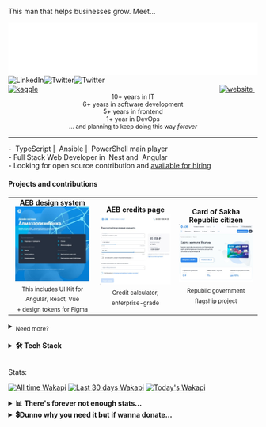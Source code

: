 
This man that helps businesses grow. Meet...
<div align="center" style="font-size: 0.1em; ">

[![Kenya-West](assets/icons/name.svg)](https://hire.kenyawest.me)

</div>

<div align="left" style="display: inline-block; width: 49%;">
  <a href="https://www.linkedin.com/in/kenyawest/">
    <img align="left" alt="LinkedIn" src="https://raw.githubusercontent.com/rahul-jha98/rahul-jha98/561d474902b59c7429ec22bb73e225696c27b202/assets/linkedin.svg" height="18"/>
  </a>
  <a href="https://twitter.com/KenyaWestDev/">
    <img align="left" alt="Twitter" src="https://cdn.simpleicons.org/x/gray" height="18"/>
  </a>
  <a href="https://facebook.com/KenyaWestDev/">
    <img align="left" alt="Twitter" src="https://cdn.simpleicons.org/facebook/gray" height="18"/>
  </a>
  <a href="https://vk.com/kenyawest/">
    <img alt="kaggle" src="https://cdn.simpleicons.org/vk/gray" height="18"/>
  </a>
</div>
<div align="right" style="display: inline-block; width: 49%;">
  <a href="https://hire.kenyawest.me/" >
    <img alt="website" src="https://cdn.simpleicons.org/torbrowser/gray" height="20"/>
    <img src="https://readme-typing-svg.demolab.com?font=Segoe+UI&weight=200&size=16&duration=3000&pause=5000&color=909090&vCenter=true&repeat=false&width=60&height=16&lines=Hire+me!" alt="" height="18" />
  </a>
</div>

<div align="center" style="font-size: 0.9em;">
10+ years in IT<br>
6+ years in software development<br>
5+ years in frontend<br>
1+ year in DevOps
</div>
<div align="center" style="font-size: 0.85em;">
... and planning to keep doing this way <i>forever</i>
</div>

<hr>

\- <img alt="" src="https://cdn.simpleicons.org/typescript/gray" height="18"/> TypeScript | <img alt="" src="https://cdn.simpleicons.org/ansible/gray" height="18"/> Ansible | <img alt="" src="https://cdn.simpleicons.org/phpstorm/gray" height="18"/> PowerShell main player <br>
\- Full Stack Web Developer in <img alt="" src="https://cdn.simpleicons.org/nestjs/gray" height="18"/> Nest and <img alt="" src="https://cdn.simpleicons.org/angular/gray" height="18"/> Angular <br>
\- Looking for open source contribution and [available for hiring](https://hire.kenyawest.me/) <br>

#### Projects and contributions


<div align="center">

<table>
<tr>
  <td align="center">
    <b>AEB design system</b><br>
    <a href="https://design.albank.ru">
    <img src="assets/images/cv-1.jpg" width="150"/>
    </a>
    <br>
    <sub>This includes UI Kit for Angular, React, Vue<br>+ design tokens for Figma</sub>
  </td>
  <td align="center">
    <b>AEB credits page</b><br>
    <a href="https://credit.albank.ru">
    <img src="assets/images/cv-2.jpg" width="150"/>
    </a>
    <br>
    <sub>Credit calculator, enterprise-grade</sub>
  </td>
  <td align="center">
    <b>Card of Sakha Republic citizen</b><br>
    <a href="https://analytics.albank.ru">
    <img src="assets/images/cv-4.jpg" width="150"/>
    </a>
    <br>
    <sub>Republic government flagship project</sub>
  </td>
</tr>
</table>

</div>

<details>
  <summary><sub>Need more?</sub></summary><br>

  Here are additional projects and contributions:

<div align="center">

  <table>
  <tr>
    <td align="center">
      <b>AEB Card of Sakha Republic<br>citizen page & form</b><br>
      <a href="https://albank.ru/ru/cards/ecs-card/">
      <img src="assets/images/cv-5.jpg" width="150"/>
      </a>
      <br>
      <sub>This is tied with project №3 above<br>but technically separate</sub>
    </td>
    <td align="center">
      <b>AEB loyalty program</b><br>
      <a href="https://svoi.albank.ru">
      <img src="assets/images/cv-3.jpg" width="150"/>
      </a>
      <br>
      <sub>Landing, form, and account management</sub>
    </td>
    <td align="center">
      <b>OREH Center for<br>Technological Entrepreneurship</b><br>
      <a href="https://www.s-vfu.ru/universitet/rukovodstvo-i-struktura/strukturnye-podrazdeleniya/ctporeh/">
      <img src="assets/images/cv-6.jpg" width="150"/>
      </a>
      <br>
      <sub><a href="https://www.s-vfu.ru/en">NEFU's</a> initiative to support<br>technological entrepreneurship for it's students.<br>Website is non-existent now</sub>
    </td>
  </tr>
  </table>

</div>

</details>

<br>

<details>
  <summary><b>🛠 Tech Stack</b></summary><br>

Frontend:

[![My Skills - Frontend](https://skillicons.dev/icons?i=angular,js,ts,scss,webpack&theme=dark)](https://hire.kenyawest.me)

Backend:

[![My Skills - Backend](https://skillicons.dev/icons?i=nodejs,nestjs,deno,mongodb,postgresql,php&theme=dark)](https://hire.kenyawest.me)

DevOps & server administration:

[![My Skills - DevOps](https://skillicons.dev/icons?i=docker,linux,ubuntu,ansible,terraform,azure,githubactions,nginx&theme=dark)](https://hire.kenyawest.me)

Observability:

[![My Skills - DevOps](https://skillicons.dev/icons?i=grafana,prometheus&theme=dark)](https://hire.kenyawest.me)

Design:

[![My Skills - Design](https://skillicons.dev/icons?i=ps,ai,pr,ae,au&theme=light)](https://skillicons.dev)

Other from IT:

[![My Skills](https://skillicons.dev/icons?i=windows,powershell,bash,github,vscode&theme=dark)](https://skillicons.dev)
  
</details>

<br>

Stats:

[![All time Wakapi](https://img.shields.io/endpoint?url=https://wakapi.dev/api/compat/shields/v1/kenyawest/interval:all_time&label=All%20time&color=black&style=flat)](https://wakatime.com/@kenyawest)
[![Last 30 days Wakapi](https://wakapi.dev/api/badge/kenyawest/kenyawest/interval:30_days?label=last%2030d&color=gray&style=flat)](https://wakatime.com/@kenyawest)
[![Today's Wakapi](https://wakapi.dev/api/badge/kenyawest/interval:today?label=today&color=lightgray&style=flat)](https://wakatime.com/@kenyawest)


<details>
  <summary><b>📊 There's forever not enough stats...</b></summary><br>

[![GitHub followers](https://img.shields.io/github/followers/Kenya-West?color=gray&style=flat)](https://github.com/Kenya-West?tab=followers)
[![GitHub User's stars](https://img.shields.io/github/stars/Kenya-West?affiliations=OWNER&color=gray&style=flat)](https://github.com/Kenya-West?tab=stars)
[![GitHub Sponsors](https://img.shields.io/github/sponsors/Kenya-West?color=gray&style=flat)](https://github.com/sponsors/Kenya-West)
![Profile views](https://komarev.com/ghpvc/?username=Kenya-West&color=gray&style=flat)
![Visitor Badge](https://visitor-badge.laobi.icu/badge?page_id=Kenya-West.Kenya-West&right_color=gray)

<!-- Kenya-West's Stats -->
<picture>
  <source
    srcset="https://github-readme-stats-kenyawest.vercel.app/api?username=Kenya-West&custom_title=Kenya-West's+Stats&show=reviews,discussions_started,discussions_answered,prs_merged,prs_merged_percentage&show_icons=true&rank_icon=github&hide_border=true&theme=dark"
    media="(prefers-color-scheme: dark)"
  />
  <source
    srcset="https://github-readme-stats-kenyawest.vercel.app/api?username=Kenya-West&custom_title=Kenya-West's+Stats&show=reviews,discussions_started,discussions_answered,prs_merged,prs_merged_percentage&show_icons=true&rank_icon=github&hide_border=true"
    media="(prefers-color-scheme: light), (prefers-color-scheme: no-preference)"
  />
  <img src="https://github-readme-stats-kenyawest.vercel.app/api?username=Kenya-West&custom_title=Kenya-West's+Stats&show=reviews,discussions_started,discussions_answered,prs_merged,prs_merged_percentage&show_icons=true&rank_icon=github&hide_border=true" />
</picture>
<!-- Most Used Languages -->
<picture>
  <source
    srcset="https://github-readme-stats-kenyawest.vercel.app/api/top-langs/?username=Kenya-West&layout=donut-vertical&hide_border=true&theme=dark"
    media="(prefers-color-scheme: dark)"
  />
  <source
    srcset="https://github-readme-stats-kenyawest.vercel.app/api/top-langs/?username=Kenya-West&layout=donut-vertical&hide_border=true"
    media="(prefers-color-scheme: light), (prefers-color-scheme: no-preference)"
  />
  <img src="https://github-readme-stats-kenyawest.vercel.app/api/top-langs/?username=Kenya-West&layout=donut-vertical&hide_border=true&theme=dark" />
</picture>
</a>

<!-- Kenya-West's Wakatime Stats -->
<picture>
  <source
    height="241em"
    srcset="https://github-readme-stats-kenyawest.vercel.app/api/wakatime?username=kenyawest&api_domain=wakapi.dev&layout=compact&hide_border=true&show_icons=true&custom_title=My%20heartbeat&theme=dark&title_color=FAFAFA&icon_color=FAFAFA&text_color=D0D0D0"
    media="(prefers-color-scheme: dark)"
  />
  <source
    height="158em"
    srcset="https://github-readme-stats-kenyawest.vercel.app/api/wakatime?username=kenyawest&api_domain=wakapi.dev&layout=compact&hide_border=true&show_icons=true&custom_title=My%20heartbeat"
    media="(prefers-color-scheme: light), (prefers-color-scheme: no-preference)"
  />
  <img
    height="158em"
    src="https://github-readme-stats-kenyawest.vercel.app/api/wakatime?username=kenyawest&api_domain=wakapi.dev&layout=compact&hide_border=true&show_icons=true&custom_title=My%20heartbeat&theme=dark&title_color=FAFAFA&icon_color=FAFAFA&text_color=D0D0D0" />
</picture>

<!-- Kenya-West's Profile Summary Stats -->
<picture>
  <source
    height="158em"
    srcset="https://github-profile-summary-cards.vercel.app/api/cards/profile-details?username=Kenya-West&theme=dark"
    media="(prefers-color-scheme: dark)"
  />
  <source
    height="158em"
    srcset="https://github-profile-summary-cards.vercel.app/api/cards/profile-details?username=Kenya-West&theme=default"
    media="(prefers-color-scheme: light), (prefers-color-scheme: no-preference)"
  />
  <img
    height="158em"
    src="https://github-profile-summary-cards.vercel.app/api/cards/profile-details?username=Kenya-West&theme=dark" />
</picture>
<!-- Kenya-West's Profile Summary Stats -->
<picture>
  <source
    height="158em"
    srcset="https://github-profile-summary-cards.vercel.app/api/cards/stats?username=Kenya-West&theme=dark"
    media="(prefers-color-scheme: dark)"
  />
  <source
    height="158em"
    srcset="https://github-profile-summary-cards.vercel.app/api/cards/stats?username=Kenya-West&theme=default"
    media="(prefers-color-scheme: light), (prefers-color-scheme: no-preference)"
  />
  <img
    height="158em"
    src="https://github-profile-summary-cards.vercel.app/api/cards/stats?username=Kenya-West&theme=dark" />
</picture>
<!-- Kenya-West's Repos Per Language Stats -->
<picture>
  <source
    height="158em"
    srcset="https://github-profile-summary-cards.vercel.app/api/cards/repos-per-language?username=Kenya-West&theme=dark"
    media="(prefers-color-scheme: dark)"
  />
  <source
    height="158em"
    srcset="https://github-profile-summary-cards.vercel.app/api/cards/repos-per-language?username=Kenya-West&theme=default"
    media="(prefers-color-scheme: light), (prefers-color-scheme: no-preference)"
  />
  <img
    height="158em"
    src="https://github-profile-summary-cards.vercel.app/api/cards/repos-per-language?username=Kenya-West&theme=dark" />
</picture>
<!-- Kenya-West's Most Commit Language Stats -->
<picture>
  <source
    height="160em"
    srcset="https://github-profile-summary-cards.vercel.app/api/cards/most-commit-language?username=Kenya-West&theme=dark"
    media="(prefers-color-scheme: dark)"
  />
  <source
    height="160em"
    srcset="https://github-profile-summary-cards.vercel.app/api/cards/most-commit-language?username=Kenya-West&theme=default"
    media="(prefers-color-scheme: light), (prefers-color-scheme: no-preference)"
  />
  <img
    height="160em"
    src="https://github-profile-summary-cards.vercel.app/api/cards/most-commit-language?username=Kenya-West&theme=dark" />
</picture>
<!-- Kenya-West's Productive Time Stats -->
<picture>
  <source
    height="160em"
    srcset="https://github-profile-summary-cards.vercel.app/api/cards/productive-time?username=Kenya-West&theme=dark&utcOffset=8"
    media="(prefers-color-scheme: dark)"
  />
  <source
    height="160em"
    srcset="https://github-profile-summary-cards.vercel.app/api/cards/productive-time?username=Kenya-West&theme=dark&utcOffset=8"
    media="(prefers-color-scheme: light), (prefers-color-scheme: no-preference)"
  />
  <img
    height="160em"
    src="https://github-profile-summary-cards.vercel.app/api/cards/productive-time?username=Kenya-West&theme=dark&utcOffset=8" />
</picture>

</details>

<details>
  <summary><b>💲Dunno why you need it but if wanna donate...</b></summary><br>

  <a href="https://paypal.com/KenyaWestKZ">
    <img align="center" src="https://ista.life/public/img/donate-with-paypal-payment-button-free-png-21635275830wcls7sprzu.png" height="30" alt="Donate with PayPal" />
  </a>

  <br>

  <a href="https://ko-fi.com/Q5Q21JXI9A">
    <img align="center" src="https://www.ko-fi.com/img/githubbutton_sm.svg" height="30" alt="Support through Ko-fi" />
  </a>

  <br>


  <a href="https://donorbox.org/kenyawest">
    <img align="center" src="https://donorbox.org/nonprofit-blog/wp-content/uploads/2018/08/donate-button-large.png" height="40" alt="Buy me a coffee" />
  </a>

  <br>

  <a href="https://buymeacoffee.com/kenyawest">
    <img align="center" src="https://cdn.buymeacoffee.com/buttons/v2/default-orange.png" height="40" alt="Buy me a coffee" />
  </a>

  <br>

  [![Patreon](https://img.shields.io/badge/Patreon-F96854?style=for-the-badge&logo=patreon&logoColor=white)](https://www.patreon.com/kenyawestdev)

  [![Boosty](https://img.shields.io/badge/Boosty-F15F2C?style=for-the-badge&logo=Boosty&logoColor=FFFFFF)](https://boosty.to/kenyawest)

  <a href="https://liberapay.com/kenyawest/donate"><img alt="Donate using Liberapay" src="https://liberapay.com/assets/widgets/donate.svg"></a>


</details>

